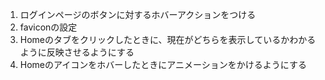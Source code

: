 1. ログインページのボタンに対するホバーアクションをつける
2. faviconの設定
3. Homeのタブをクリックしたときに、現在がどちらを表示しているかわかるように反映させるようにする
4. Homeのアイコンをホバーしたときにアニメーションをかけるようにする
